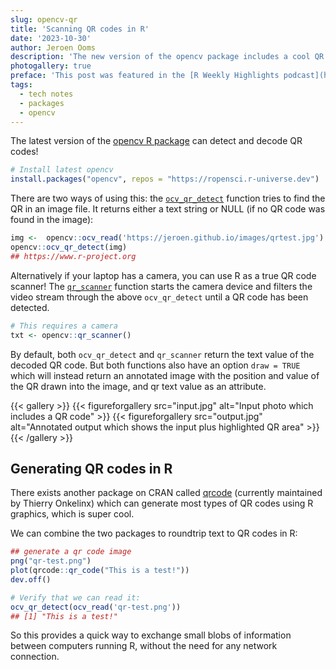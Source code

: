 ```yaml
---
slug: opencv-qr
title: 'Scanning QR codes in R'
date: '2023-10-30'
author: Jeroen Ooms
description: 'The new version of the opencv package includes a cool QR code scanner.'
photogallery: true
preface: 'This post was featured in the [R Weekly Highlights podcast](https://rweekly.fireside.fm/143) hosted by Eric Nantz and Mike Thomas.'
tags:
  - tech notes
  - packages
  - opencv
---
```



The latest version of the [opencv R package](https://ropensci.r-universe.dev/opencv) can detect and decode QR codes!

```r
# Install latest opencv
install.packages("opencv", repos = "https://ropensci.r-universe.dev")
```

There are two ways of using this: the [`ocv_qr_detect`](https://docs.ropensci.org/opencv/reference/qrcode.html) function tries to find the QR in an image file. It returns either a text string or NULL (if no QR code was found in the image):

```r
img <-  opencv::ocv_read('https://jeroen.github.io/images/qrtest.jpg')
opencv::ocv_qr_detect(img)
## https://www.r-project.org
```

Alternatively if your laptop has a camera, you can use R as a true QR code scanner! The [`qr_scanner`](https://docs.ropensci.org/opencv/reference/qrcode.html) function starts the camera device and filters the video stream through the above `ocv_qr_detect` until a QR code has been detected.

```r
# This requires a camera
txt <- opencv::qr_scanner()
```

By default, both `ocv_qr_detect` and `qr_scanner` return the text value of the decoded QR code. But both functions also have an option `draw = TRUE` which will instead return an annotated image with the position and value of the QR drawn into the image, and qr text value as an attribute.


{{< gallery >}}
{{< figureforgallery src="input.jpg" alt="Input photo which includes a QR code" >}}
{{< figureforgallery src="output.jpg" alt="Annotated output which shows the input plus highlighted QR area" >}}
{{< /gallery >}}

## Generating QR codes in R

There exists another package on CRAN called [qrcode](https://thierryo.github.io/qrcode/) (currently maintained by Thierry Onkelinx) which can generate most types of QR codes using R graphics, which is super cool.

We can combine the two packages to roundtrip text to QR codes in R:

```r
## generate a qr code image
png("qr-test.png")
plot(qrcode::qr_code("This is a test!"))
dev.off()

# Verify that we can read it:
ocv_qr_detect(ocv_read('qr-test.png'))
## [1] "This is a test!"
```

So this provides a quick way to exchange small blobs of information between computers running R, without the need for any network connection.
